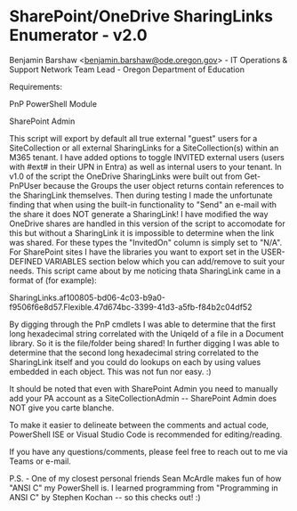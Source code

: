 # SharePoint/OneDrive SharingLinks Enumerator - v2.0
Benjamin Barshaw <<benjamin.barshaw@ode.oregon.gov>> - IT Operations & Support Network Team Lead - Oregon Department of Education

Requirements: 

PnP PowerShell Module

SharePoint Admin  

This script will export by default all true external "guest" users for a SiteCollection or all external SharingLinks for a SiteCollection(s) within an M365 tenant. I have added options to toggle INVITED external users (users with #ext# 
in their UPN in Entra) as well as internal users to your tenant. In v1.0 of the script the OneDrive SharingLinks were built out from Get-PnPUser because the Groups the user object returns contain references to the SharingLink 
themselves. Then during testing I made the unfortunate finding that when using the built-in functionality to "Send" an e-mail with the share it does NOT generate a SharingLink! I have modified the way OneDrive shares are handled in
this version of the script to accomodate for this but without a SharingLink it is impossible to determine when the link was shared. For these types the "InvitedOn" column is simply set to "N/A". For SharePoint sites I have the libraries
you want to export set in the USER-DEFINED VARIABLES section below which you can add/remove to suit your needs.  This script came about by me noticing thata SharingLink came in a format of (for example):

SharingLinks.af100805-bd06-4c03-b9a0-f9506f6e8d57.Flexible.47d674bc-3399-41d3-a5fb-f84b2c04df52

By digging through the PnP cmdlets I was able to determine that the first long hexadecimal string correlated with the UniqeId of a file in a Document library. So it is the file/folder being shared! In further digging I was able
to determine that the second long hexadecimal string correlated to the SharingLink itself and you could do lookups on each by using values embedded in each object. This was not fun nor easy. :)

It should be noted that even with SharePoint Admin you need to manually add your PA account as a SiteCollectionAdmin -- SharePoint Admin does NOT give you carte blanche.

To make it easier to delineate between the comments and actual code, PowerShell ISE or Visual Studio Code is recommended for editing/reading.

If you have any questions/comments, please feel free to reach out to me via Teams or e-mail.

P.S. - One of my closest personal friends Sean McArdle makes fun of how "ANSI C" my PowerShell is. I learned programming from "Programming in ANSI C" by Stephen Kochan -- so this checks out! :)
